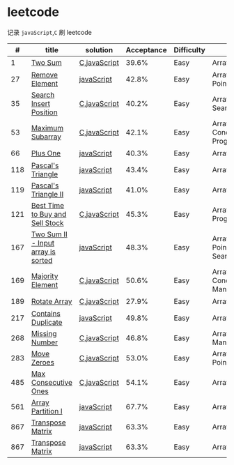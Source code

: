 # leetcode

  记录 `javaScript`,`C` 刷 leetcode 
  
  | #   | title  | solution | Acceptance | Difficulty | Topics | Companies |
  | --- | ---- | -------- | ----- | ---- | ---- | ---- |
|1|[Two Sum](https://leetcode.com/problems/two-sum/)|[C,javaScript](array/1.Two_Sum.md)|39.6%|Easy|Array,Hash Table|无|
|27|[Remove Element](https://leetcode.com/problems/remove-element/)|[javaScript](array/27.Remove_Element.md)|42.8%|Easy|Array,Two Pointers|无|
|35|[Search Insert Position](https://leetcode.com/problems/search-insert-position/)|[C,javaScript](array/35.Search_Insert_Position.md)|40.2%|Easy|Array,Binary Search|无|
|53|[Maximum Subarray](https://leetcode.com/problems/maximum-subarray/)|[C,javaScript](array/53.Maximum_Subarray.md)|42.1%|Easy|Array,Divide and Conquer,Dynamic Programming|无|
|66|[Plus One](https://leetcode.com/problems/plus-one/)|[javaScript](array/66.Plus_One.md)|40.3%|Easy|Array,Math|无|
|118|[Pascal's Triangle](https://leetcode.com/problems/pascals-triangle/)|[javaScript](array/118.Pascal's_Triangle.md)|43.4%|Easy|Array|无|
|119|[Pascal's Triangle II](https://leetcode.com/problems/pascals-triangle-ii/)|[javaScript](array/119.Pascal's_Triangle_II.md)|41.0%|Easy|Array|无|
|121|[Best Time to Buy and Sell Stock](https://leetcode.com/problems/best-time-to-buy-and-sell-stock/)|[C,javaScript](array/121.Best_Time_to_Buy_and_Sell_Stock.md)|45.3%|Easy|Array,Dynamic Programming|无|
|167|[Two Sum II - Input array is sorted](https://leetcode.com/problems/two-sum-ii-input-array-is-sorted/)|[javaScript](array/167.Two_Sum_II_-_Input_array_is_sorted.md)|48.3%|Easy|Array,Two Pointers,Binary Search|无|
|169|[Majority Element](https://leetcode.com/problems/majority-element/)|[C,javaScript](array/169.Majority_Element.md)|50.6%|Easy|Array,Divide and Conquer,Bit Manipulation|无|
|189|[Rotate Array](https://leetcode.com/problems/rotate-array/)|[C,javaScript](array/189.Rotate_Array.md)|27.9%|Easy|Array|无|
|217|[Contains Duplicate](https://leetcode.com/problems/contains-duplicate/)|[javaScript](array/217.Contains_Duplicate.md)|49.8%|Easy|Array,Hash Table|无|
|268|[Missing Number](https://leetcode.com/problems/missing-number/)|[C,javaScript](array/268.Missing_Number.md)|46.8%|Easy|Array,Math,Bit Manipulation|无|
|283|[Move Zeroes](https://leetcode.com/problems/move-zeroes/)|[C,javaScript](array/283.Move_Zeroes.md)|53.0%|Easy|Array,Two Pointers|无|
|485|[Max Consecutive Ones](https://leetcode.com/problems/max-consecutive-ones/)|[C,javaScript](array/485.Max_Consecutive_Ones.md)|54.1%|Easy|Array|无|
|561|[Array Partition I](https://leetcode.com/problems/array-partition-i/)|[javaScript](array/561.Array_Partition_I.md)|67.7%|Easy|Array|无|
|867|[Transpose Matrix](https://leetcode.com/problems/transpose-matrix/)|[javaScript](array/867.Transpose_Matrix.md)|63.3%|Easy|Array|无|
|867|[Transpose Matrix](https://leetcode.com/problems/transpose-matrix/)|[javaScript](array/867.Transpose_Matrix.md)|63.3%|Easy|Array|无|